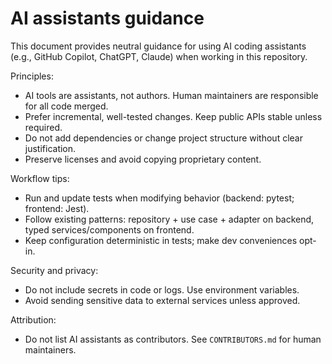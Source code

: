 # AI assistants guidance

This document provides neutral guidance for using AI coding assistants (e.g., GitHub Copilot, ChatGPT, Claude) when working in this repository.

Principles:

- AI tools are assistants, not authors. Human maintainers are responsible for all code merged.
- Prefer incremental, well-tested changes. Keep public APIs stable unless required.
- Do not add dependencies or change project structure without clear justification.
- Preserve licenses and avoid copying proprietary content.

Workflow tips:

- Run and update tests when modifying behavior (backend: pytest; frontend: Jest).
- Follow existing patterns: repository + use case + adapter on backend, typed services/components on frontend.
- Keep configuration deterministic in tests; make dev conveniences opt-in.

Security and privacy:

- Do not include secrets in code or logs. Use environment variables.
- Avoid sending sensitive data to external services unless approved.

Attribution:

- Do not list AI assistants as contributors. See `CONTRIBUTORS.md` for human maintainers.
